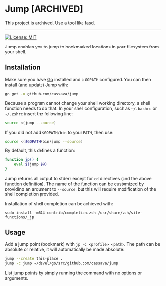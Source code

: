 Jump [ARCHIVED]
===============

This project is archived. Use a tool like fasd.

---

[![License: MIT](http://img.shields.io/badge/license-MIT-red.svg?style=flat-square)](http://opensource.org/licenses/MIT)

Jump enables you to jump to bookmarked locations in your filesystem from your
shell.

## Installation
Make sure you have [Go](http://golang.org) installed and a `GOPATH` configured.
You can then install (and update) Jump with:

```sh
go get -u github.com/cassava/jump
```

Because a program cannot change your shell working directory, a shell function
needs to do that. In your shell configuration, such as `~/.bashrc` or `~/.zshrc`
insert the following line:

```sh
source <(jump --source)
````

If you did not add `$GOPATH/bin` to your `PATH`, then use:

```sh
source <($GOPATH/bin/jump --source)
```

By default, this defines a function:

```sh
function jp() {
    eval $(jump $@)
}
```

Jump returns all output to stderr except for `cd` directives (and the above
function definition). The name of the function can be customized by providing an
argument to `--source`, but this will require modification of the shell completion provided.

Installation of shell completion can be achieved with:

```
sudo install -m644 contrib/completion.zsh /usr/share/zsh/site-functions/_jp
```

## Usage

Add a jump point (bookmark) with `jp -c <profile> <path>`. The path can be
absolute or relative, it will automatically be made absolute:

```sh
jump --create this-place .
jump -c jump ~/devel/go/src/github.com/cassava/jump
```

List jump points by simply running the command with no options or arguments.
